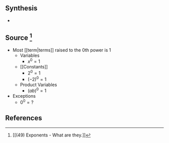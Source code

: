 ## Synthesis
- 
## Source [^1]
- Most [[term|terms]] raised to the 0th power is 1
	- Variables
		- $x^0 = 1$
	- [[Constants]]
		- $2^0 = 1$ 
		- $(-2)^0 = 1$
	- Product Variables
		- $(ab)^0 = 1$
- Exceptions
	- $0^0 = ?$ 

## References
[^1]: [[(49) Exponents - What are they.]]